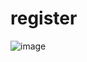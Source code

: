 # register

![image](https://github.com/user-attachments/assets/edc9e574-d2ea-42ae-adf8-9dddb209f417)
